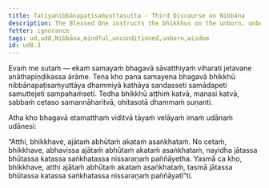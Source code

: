 ```yaml
---
title: Tatiyanibbānapaṭisaṁyuttasutta - Third Discourse on Nibbāna
description: The Blessed One instructs the bhikkhus on the unborn, unbecome, unmade, unconditioned.
fetter: ignorance
tags: ud,ud8,Nibbāna,mindful,unconditioned,unborn,wisdom
id: ud8.3
---
```


Evaṁ me sutaṁ — ekaṁ samayaṁ bhagavā sāvatthiyaṁ viharati jetavane anāthapiṇḍikassa ārāme. Tena kho pana samayena bhagavā bhikkhū nibbānapaṭisaṁyuttāya dhammiyā kathāya sandasseti samādapeti samuttejeti sampahaṁseti. Tedha bhikkhū aṭṭhiṁ katvā, manasi katvā, sabbaṁ cetaso samannāharitvā, ohitasotā dhammaṁ suṇanti.

Atha kho bhagavā etamatthaṁ viditvā tāyaṁ velāyaṁ imaṁ udānaṁ udānesi:

“Atthi, bhikkhave, ajātaṁ abhūtaṁ akataṁ asaṅkhataṁ. No cetaṁ, bhikkhave, abhavissa ajātaṁ abhūtaṁ akataṁ asaṅkhataṁ, nayidha jātassa bhūtassa katassa saṅkhatassa nissaraṇaṁ paññāyetha. Yasmā ca kho, bhikkhave, atthi ajātaṁ abhūtaṁ akataṁ asaṅkhataṁ, tasmā jātassa bhūtassa katassa saṅkhatassa nissaraṇaṁ paññāyatī”ti.
